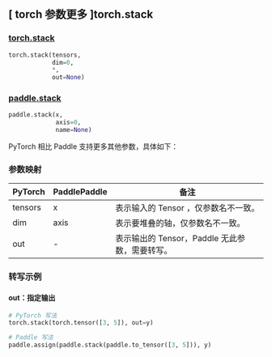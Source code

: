 ## [ torch 参数更多 ]torch.stack

### [torch.stack](https://pytorch.org/docs/stable/generated/torch.stack.html#torch.stack)

```python
torch.stack(tensors,
            dim=0,
            *,
            out=None)
```

### [paddle.stack](https://www.paddlepaddle.org.cn/documentation/docs/zh/develop/api/paddle/stack_cn.html)

```python
paddle.stack(x,
             axis=0,
             name=None)
```

PyTorch 相比 Paddle 支持更多其他参数，具体如下：
### 参数映射

| PyTorch       | PaddlePaddle | 备注                                                   |
| ------------- | ------------ | ------------------------------------------------------ |
|  tensors  |  x     | 表示输入的 Tensor ，仅参数名不一致。  |
|  dim      |  axis  | 表示要堆叠的轴，仅参数名不一致。  |
|  out      |  -      | 表示输出的 Tensor，Paddle 无此参数，需要转写。    |


### 转写示例
#### out：指定输出
```python
# PyTorch 写法
torch.stack(torch.tensor([3, 5]), out=y)

# Paddle 写法
paddle.assign(paddle.stack(paddle.to_tensor([3, 5])), y)
```
